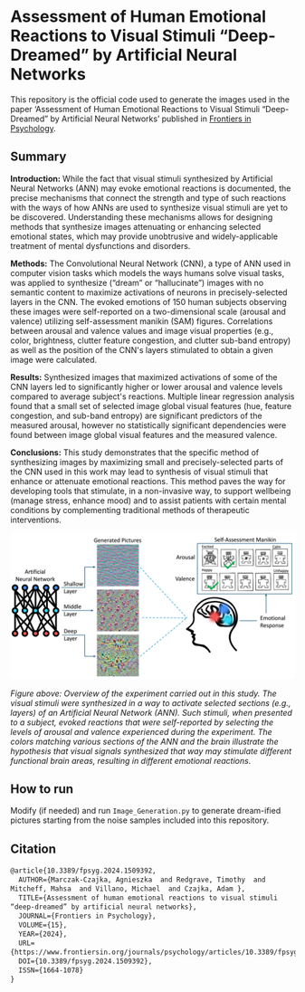 # Assessment of Human Emotional Reactions to Visual Stimuli “Deep-Dreamed” by Artificial Neural Networks

This repository is the official code used to generate the images used in the paper ‘Assessment of Human Emotional Reactions to Visual Stimuli “Deep-Dreamed” by Artificial Neural Networks’ published in [Frontiers in Psychology](https://www.frontiersin.org/journals/psychology/articles/10.3389/fpsyg.2024.1509392/full).

## Summary

**Introduction:** While the fact that visual stimuli synthesized by Artificial Neural Networks (ANN) may evoke emotional reactions is documented, the precise mechanisms that connect the strength and type of such reactions with the ways of how ANNs are used to synthesize visual stimuli are yet to be discovered. Understanding these mechanisms allows for designing methods that synthesize images attenuating or enhancing selected emotional states, which may provide unobtrusive and widely-applicable treatment of mental dysfunctions and disorders.

**Methods:** The Convolutional Neural Network (CNN), a type of ANN used in computer vision tasks which models the ways humans solve visual tasks, was applied to synthesize (“dream” or “hallucinate”) images with no semantic content to maximize activations of neurons in precisely-selected layers in the CNN. The evoked emotions of 150 human subjects observing these images were self-reported on a two-dimensional scale (arousal and valence) utilizing self-assessment manikin (SAM) figures. Correlations between arousal and valence values and image visual properties (e.g., color, brightness, clutter feature congestion, and clutter sub-band entropy) as well as the position of the CNN's layers stimulated to obtain a given image were calculated.

**Results:** Synthesized images that maximized activations of some of the CNN layers led to significantly higher or lower arousal and valence levels compared to average subject's reactions. Multiple linear regression analysis found that a small set of selected image global visual features (hue, feature congestion, and sub-band entropy) are significant predictors of the measured arousal, however no statistically significant dependencies were found between image global visual features and the measured valence.

**Conclusions:** This study demonstrates that the specific method of synthesizing images by maximizing small and precisely-selected parts of the CNN used in this work may lead to synthesis of visual stimuli that enhance or attenuate emotional reactions. This method paves the way for developing tools that stimulate, in a non-invasive way, to support wellbeing (manage stress, enhance mood) and to assist patients with certain mental conditions by complementing traditional methods of therapeutic interventions.

<p align="center">
  <img src="lockluck.png" width="700" />
</p>

*Figure above: Overview of the experiment carried out in this study. The visual stimuli were synthesized in a way to activate selected sections (e.g., layers) of an Artificial Neural Network (ANN). Such stimuli, when presented to a subject, evoked reactions that were self-reported by selecting the levels of arousal and valence experienced during the experiment. The colors matching various sections of the ANN and the brain illustrate the hypothesis that visual signals synthesized that way may stimulate different functional brain areas, resulting in different emotional reactions.*

## How to run

Modify (if needed) and run `Image_Generation.py` to generate dream-ified pictures starting from the noise samples included into this repository.

## Citation

```
@article{10.3389/fpsyg.2024.1509392,
  AUTHOR={Marczak-Czajka, Agnieszka  and Redgrave, Timothy  and Mitcheff, Mahsa  and Villano, Michael  and Czajka, Adam },
  TITLE={Assessment of human emotional reactions to visual stimuli “deep-dreamed” by artificial neural networks},
  JOURNAL={Frontiers in Psychology},
  VOLUME={15},
  YEAR={2024},
  URL={https://www.frontiersin.org/journals/psychology/articles/10.3389/fpsyg.2024.1509392},
  DOI={10.3389/fpsyg.2024.1509392},  
  ISSN={1664-1078}
}
```

